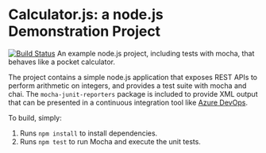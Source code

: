 Calculator.js: a node.js Demonstration Project
==============================================
[![Build Status](https://dev.azure.com/linkmarcelopaglione/Integra%C3%A7%C3%A3o%20de%20codigo%20externo%20com%20Azure%20Pipelines/_apis/build/status%2FMarceloPaglione2411.calculator?branchName=master)](https://dev.azure.com/linkmarcelopaglione/Integra%C3%A7%C3%A3o%20de%20codigo%20externo%20com%20Azure%20Pipelines/_build/latest?definitionId=9&branchName=master)
An example node.js project, including tests with mocha, that behaves like
a pocket calculator.

The project contains a simple node.js application that exposes REST APIs
to perform arithmetic on integers, and provides a test suite with mocha
and chai.  The `mocha-junit-reporters` package is included to provide XML
output that can be presented in a continuous integration tool like
[Azure DevOps](https://azure.com/devops).

To build, simply:

1. Runs `npm install` to install dependencies.
2. Runs `npm test` to run Mocha and execute the unit tests.

